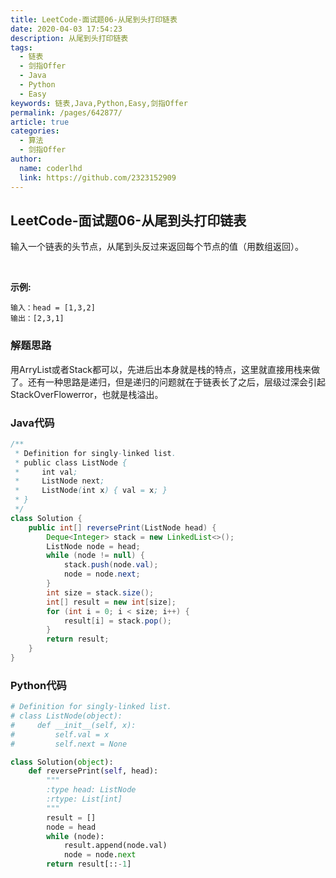 ```yaml
---
title: LeetCode-面试题06-从尾到头打印链表
date: 2020-04-03 17:54:23
description: 从尾到头打印链表
tags: 
  - 链表
  - 剑指Offer
  - Java
  - Python
  - Easy
keywords: 链表,Java,Python,Easy,剑指Offer
permalink: /pages/642877/
article: true
categories: 
  - 算法
  - 剑指Offer
author: 
  name: coderlhd
  link: https://github.com/2323152909
---
```


## LeetCode-面试题06-从尾到头打印链表

输入一个链表的头节点，从尾到头反过来返回每个节点的值（用数组返回）。

 <!--more-->

**示例:**

```
输入：head = [1,3,2]
输出：[2,3,1]
```

### 解题思路

用ArryList或者Stack都可以，先进后出本身就是栈的特点，这里就直接用栈来做了。还有一种思路是递归，但是递归的问题就在于链表长了之后，层级过深会引起StackOverFlowerror，也就是栈溢出。

### Java代码

```java
/**
 * Definition for singly-linked list.
 * public class ListNode {
 *     int val;
 *     ListNode next;
 *     ListNode(int x) { val = x; }
 * }
 */
class Solution {
    public int[] reversePrint(ListNode head) {
        Deque<Integer> stack = new LinkedList<>();
        ListNode node = head;
        while (node != null) {
            stack.push(node.val);
            node = node.next;
        }
        int size = stack.size();
        int[] result = new int[size];
        for (int i = 0; i < size; i++) {
            result[i] = stack.pop();
        }
        return result;
    }
}
```

### Python代码

```python
# Definition for singly-linked list.
# class ListNode(object):
#     def __init__(self, x):
#         self.val = x
#         self.next = None

class Solution(object):
    def reversePrint(self, head):
        """
        :type head: ListNode
        :rtype: List[int]
        """
        result = []
        node = head
        while (node):
            result.append(node.val)
            node = node.next
        return result[::-1]
```

